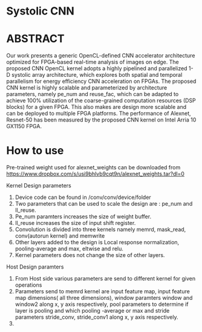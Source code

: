 # Systolic CNN

# ABSTRACT
Our work presents a generic OpenCL-defined CNN accelerator architecture optimized for FPGA-based real-time analysis of images on edge. The proposed CNN OpenCL kernel adopts a highly pipelined and parallelized 1-D systolic array architecture, which explores both spatial and temporal parallelism for energy efficiency CNN acceleration on FPGAs. The proposed CNN kernel is highly scalable and parameterized by architecture parameters, namely pe_num and reuse_fac, which can be adapted to achieve 100% utilization of the coarse-grained computation resources (DSP blocks) for a given FPGA. This also makes are design more scalable and can be deployed to multiple FPGA platforms. 
The performance of Alexnet, Resnet-50 has been measured by the proposed CNN kernel on Intel Arria 10 GX1150 FPGA. 

# How to use
Pre-trained weight used for alexnet_weights can be downloaded from https://www.dropbox.com/s/usi9bhlvb9cqt9n/alexnet_weights.tar?dl=0

Kernel Design parameters 
1. Device code can be found in /conv/conv/device/folder
2. Two parameters that can be used to scale the design are : pe_num and ll_reuse.
3. Pe_num paramters increases the size of weight buffer.
4. ll_reuse increases the size of input shift register.
5. Convolution is divided into three kernels namely memrd, mask_read, conv(autorun kernel) and memwrite
6. Other layers added to the design is Local response normalization, pooling-average and max, eltwise and relu.
7. Kernel parameters does not change the size of other layers. 

Host Design paramters
1. From Host side various parameters are send to different kernel for given operations
2. Parameters send to memrd kernel are input feature map, input feature map dimensions( all three dimensions), window paramters window and window2 along x, y axis respectively, pool parameters to determine if layer is pooling and which pooling -average or max and stride parameters stride_conv, stride_conv1 along x, y axis respectively.
3. 

